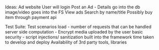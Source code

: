 Ideas: Ad website
User will login
Post an Ad -
Details go into the db
image/video goes into the FS 
View ads
Search by name/title
Possibly buy item through payment api
	


Test Suite:
Test scenarios
load  - number of requests that can be handled 
server side computation - 
Encrypt media uploaded by the user
basic security - script injections/ sanitization built into the framework
time taken to develop and deploy
Availability of 3rd party tools, libraries



